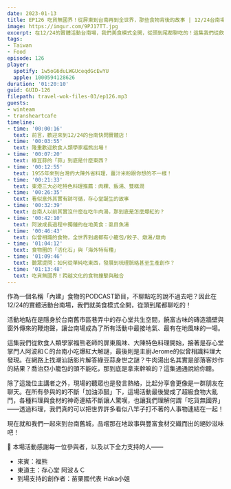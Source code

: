 ```yaml
---
date: 2023-01-13
title: EP126 吃貨無國界！從屏東到台南再到全世界，那些食物背後的故事 | 12/24台南場精華 ft. 福熊、阿波＆Ｃ
image: https://imgur.com/9PJ17TT.jpg
excerpt: 在12/24的實體活動台南場，我們美食模式全開，從頭到尾都聊吃的！這集我們從飲食人類學家福熊老師的屏東風味、大陳特色料理開始，接著是存心堂掌門人阿波和Ｃ的台南小吃爆紅大解謎，最後則是主廚Jerome的似曾相識料理大發現。現在就和我們一起來到台南舊城，品嚐這場活動才有的獨特風味吧！
tags:
- Taiwan
- Food
episode: 126
player:
  spotify: 1w5oG6duLWGUceqdGcEwYU
  apple: 1000594128626
duration: '01:20:10'
guid: GUID-126
filepath: travel-wok-files-03/ep126.mp3
guests:
- winteam
- transheartcafe
timeline:
- time: '00:00:16'
  text: 前言，歡迎來到12/24的台南快閃實體店！
- time: '00:03:55'
  text: 隆重歡迎飲食人類學家福熊出場！
- time: '00:07:20'
  text: 綠豆蒜的「蒜」到底是什麼東西？
- time: '00:12:55'
  text: 1955年來到台灣的大陳外省料理，薑汁米粉跟你想的不一樣！
- time: '00:21:33'
  text: 東港三大必吃特色料理推薦：肉粿、飯湯、雙糕潤
- time: '00:26:35'
  text: 看似意外其實有跡可循，存心堂誕生的故事
- time: '00:32:39'
  text: 台南人以前其實沒什麼在吃牛肉湯，那到底是怎麼爆紅的？
- time: '00:42:10'
  text: 阿波成長過程中獨鍾的在地美食：虱目魚湯
- time: '00:46:43'
  text: 似曾相識的食物，全世界到處都有小籠包/餃子、燉湯/燉肉
- time: '01:04:12'
  text: 食物圈的「活化石」與「海外特有種」
- time: '01:09:46'
  text: 聽眾提問：如何從單純吃東西，發展到梳理脈絡甚至生產創作？
- time: '01:13:48'
  text: 吃貨無國界！跨越文化的食物撞擊與融合
---
```

作為一個名稱「內建」食物的PODCAST節目，不聊點吃的說不過去吧？因此在12/24的實體活動台南場，我們就美食模式全開，從頭到尾都聊吃的！

活動地點在是隱身於台南舊市區巷弄中的存心堂共生空間，饒富古味的磚造牆壁與窗外傳來的鞭炮聲，讓台南場成為了所有活動中最接地氣、最有在地風味的一場。

這集我們從飲食人類學家福熊老師的屏東風味、大陳特色料理開始，接著是存心堂掌門人阿波和Ｃ的台南小吃爆紅大解謎，最後則是主廚Jerome的似曾相識料理大發現。在網路上找潮汕話影片解答綠豆蒜身世之謎？牛肉湯出名其實是部落客炒作的結果？喬治亞小籠包的頭不能吃，那到底是拿來幹嘛的？這集通通說給你聽。

除了這幾位主講者之外，現場的聽眾也是發言熱絡，比起分享會更像是一群朋友在聊天。在所有參與的的不斷「加油添醋」下，這場活動最後變成了超級食物大亂鬥，各種料理與食材的神奇連結不斷讓人驚嘆，也讓我們理解何謂「吃貨無國界」——透過料理，我們真的可以把世界許多看似八竿子打不著的人事物連結在一起！

現在就和我們一起來到台南舊城，品嚐那在地故事與豐富食材交織而出的絕妙滋味吧！

🫶 本場活動感謝每一位參與者，以及以下全力支持的人——

* 來賓：福熊
* 東道主：存心堂 阿波＆Ｃ
* 到場支持的創作者：苗栗國代表 Haka小姐
